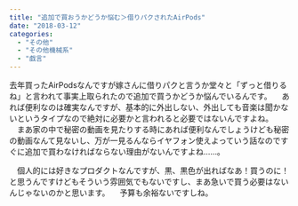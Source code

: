 ```yaml
---
title: "追加で買おうかどうか悩む＞借りパクされたAirPods"
date: "2018-03-12"
categories: 
  - "その他"
  - "その他機械系"
  - "戯言"
---
```


去年買ったAirPodsなんですが嫁さんに借りパクと言うか堂々と「ずっと借りるね」と言われて事実上取られたので追加で買うかどうか悩んでいるんです。 　あれば便利なのは確実なんですが、基本的に外出しない、外出しても音楽は聞かないというタイプなので絶対に必要かと言われると必要ではないんですよね。 　まあ家の中で秘密の動画を見たりする時にあれば便利なんでしょうけども秘密の動画なんて見ないし、万が一見るんならイヤフォン使えよっていう話なのですぐに追加で買わなければならない理由がないんですよね……。

　個人的には好きなプロダクトなんですが、黒、黒色が出ればなあ！買うのに！と思うんですけどもそういう雰囲気でもないですし、まあ急いで買う必要はないんじゃないのかと思います。 　予算も余裕ないですしね。
